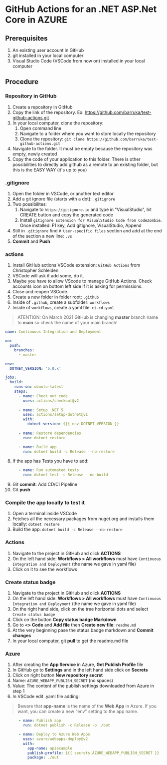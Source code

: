 # GitHub Actions for an .NET ASP.Net Core in AZURE

## Prerequisites
1. An existing user account in GitHub
2. git installed in your local computer
3. Visual Studio Code (VSCode from now on) installed in your local computer

## Procedure

### Repository in GitHub
1. Create a repository in GitHub
2. Copy the link of the repository. Ex: https://github.com/barruka/test-github-actions.git
3. In your local computer, clone the repository:
    1. Open command line
    2. Navigate to a folder where you want to store locally the repository
    3. Clone the repository: `git clone https://github.com/barruka/test-github-actions.git`
5. Navigate to the folder. It must be empty because the repository was empty, newly created
6. Copy the code of your application to this folder. There is other possibilities to directly add github as a remote to an existing folder, but this is the EASY WAY (it's up to you)

### .gitignore
1. Open the folder in VSCode, or another text editor
2. Add a git ignore file (starts with a dot): `.gitignore`
3. Two possibilites: 
    1. Navigate to `https://gitignore.io` and type in "VisualStudio", hit CREATE button and copy the generated code
    2. Install `gitignore Extension for VisualStudio Code from CodeZombie`. Once installed: F1 key, Add gitignore, VisualStudio, Append
4. Still in `.gitignore` find `# User-specific files` section and add at the end of the section a new line: `.vs`
5. **Commit** and **Push**

### actions
1. Install GitHub actions VSCode extension: `GitHub Actions` from Christopher Schleiden
2. VSCode will ask if add some, do it. 
3. Maybe you have to allow VScode to manage GitHub Actions. Check accounts icon on bottom left side if it is asking for permissions.
4. Close and reopen VSCode.
5. Create a new folder in folder root: `.github`
6. Inside of `.github`, create a subfolder: `workflows`
7. Inside of `workflows`, create a yaml file: `ci-cd.yaml`

> ATENTION: On March 2021 GitHub is changing **master** branch name to **main** so check the name of your main branch!

```yaml
name: Continuous Integration and Deployment

on:
  push:
    branches:
      - master

env:
  DOTNET_VERSION: '5.0.x'

jobs:
  build:
    runs-on: ubuntu-latest
    steps:
      - name: Check out code
        uses: actions/checkout@v2
      
      - name: Setup .NET 5 
        uses: actions/setup-dotnet@v1
        with:
          dotnet-version: ${{ env.DOTNET_VERSION }}
     
      - name: Restore dependencies
        run: dotnet restore

      - name: Build app
        run: dotnet build -c Release --no-restore
```
8. If the app has Tests you have to add:
```yaml
      - name: Run automated tests
        run: dotnet test -c Release --no-build
```
9. Git **commit**: Add CD/CI Pipeline
10. Git **push**

### Compile the app locally to test it
1. Open a terminal inside VSCode
2. Fetches all the necessary packages from nuget.org and installs them locally: `dotnet restore`
3. Build the app: `dotnet build -c Release --no-restore`

### Actions
1. Navigate to the project in GitHub and click **ACTIONS**
2. On the left hand side: **Workflows > All workflows** must have `Continuous Integration and Deployment` (the name we gave in yaml file)
3. Click on it to see the workflows

### Create status badge
1. Navigate to the project in GitHub and click **ACTIONS**
2. On the left hand side: **Workflows > All workflows** must have `Continuous Integration and Deployment` (the name we gave in yaml file)
3. On the right hand side, click on the tree horizontal dots and select `Create status badge`
4. Click on the button **Copy status badge Markdown**
5. Go to **<> Code** and **Add file** then **Create new file**: `readme.md`
6. At the very beginning pase the status badge markdown and **Commit changes**
7. In your local computer, git **pull** to get the readme.md file

### Azure
1. After creating the **App Service** in Azure, **Get Publish Profile** file 
2. In GitHub go to **Settings** and in the left hand side click on **Secrets**
3. Click on right button **New repository secret**
4. Name: `AZURE_WEBAPP_PUBLISH_SECRET` (no spaces)
5. Value: The content of the publish settings downloaded from Azure in step 1
6. In VSCode edit .yaml file adding:
> Beware that **app-name** is the name of the **Web App** in Azure. If you want, you can create a new "env" setting to the app name.
```yaml
      - name: Publish app
        run: dotnet publish -c Release -o ./out

      - name: Deploy to Azure Web Apps
        uses: azure/webapps-deploy@v2
        with:
          app-name: apiexample
          publish-profile: ${{ secrets.AZURE_WEBAPP_PUBLISH_SECRET }}
          package: ./out
```
